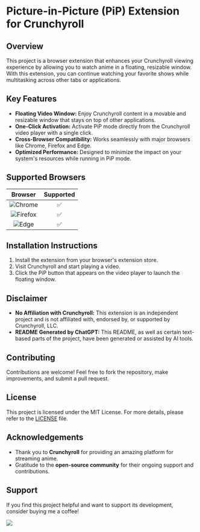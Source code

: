 # Picture-in-Picture (PiP) Extension for Crunchyroll

## Overview

This project is a browser extension that enhances your Crunchyroll viewing experience by allowing you to watch anime in a floating, resizable window. With this extension, you can continue watching your favorite shows while multitasking across other tabs or applications.

## Key Features

- **Floating Video Window:** Enjoy Crunchyroll content in a movable and resizable window that stays on top of other applications.
- **One-Click Activation:** Activate PiP mode directly from the Crunchyroll video player with a single click.
- **Cross-Browser Compatibility:** Works seamlessly with major browsers like Chrome, Firefox and Edge.
- **Optimized Performance:** Designed to minimize the impact on your system's resources while running in PiP mode.

## Supported Browsers

|   Browser  | Supported |
|:----------:|:---------:|
| <img src="https://img.icons8.com/color/24/000000/chrome.png" alt="Chrome" />  | ✅        |
| <img src="https://img.icons8.com/color/24/000000/firefox.png" alt="Firefox" /> | ✅        |
| <img src="https://img.icons8.com/color/24/000000/ms-edge.png" alt="Edge" />     | ✅        |

## Installation Instructions

1. Install the extension from your browser's extension store.
2. Visit Crunchyroll and start playing a video.
3. Click the PiP button that appears on the video player to launch the floating window.

## Disclaimer

- **No Affiliation with Crunchyroll:** This extension is an independent project and is not affiliated with, endorsed by, or supported by Crunchyroll, LLC.
- **README Generated by ChatGPT:** This README, as well as certain text-based parts of the project, have been generated or assisted by AI tools.

## Contributing

Contributions are welcome! Feel free to fork the repository, make improvements, and submit a pull request.

## License

This project is licensed under the MIT License. For more details, please refer to the [LICENSE](./LICENSE) file.

## Acknowledgements

- Thank you to **Crunchyroll** for providing an amazing platform for streaming anime.
- Gratitude to the **open-source community** for their ongoing support and contributions.

## Support

If you find this project helpful and want to support its development, consider buying me a coffee!

<a href="https://www.buymeacoffee.com/teoenge" target="_blank" rel="noopener noreferrer nofollow"><img src="https://img.buymeacoffee.com/button-api/?text=Buy me a coffee&emoji=&slug=teoenge&button_colour=FFDD00&font_colour=000000&font_family=Cookie&outline_colour=000000&coffee_colour=ffffff" /></a>
